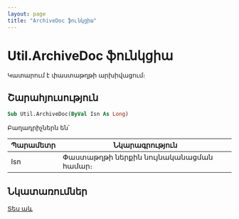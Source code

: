 ```yaml
---
layout: page
title: "ArchiveDoc ֆունկցիա"
---
```


# Util.ArchiveDoc ֆունկցիա

Կատարում է փաստաթղթի արխիվացում։

## Շարահյուսություն

``` vb
Sub Util.ArchiveDoc(ByVal Isn As Long)
```

Բաղադրիչներն են՝


| Պարամետր | Նկարագրություն |
|--|--|
| Isn | Փաստաթղթի ներքին նույնականացման համար։ |

## Նկատառումներ

[Տես աև](../../../functions.html)
